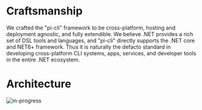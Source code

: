 # Craftsmanship
We crafted the "pi-cli" framework to be cross-platform, hosting and deployment agnostic, and fully extendible. We believe .NET provides a rich set of DSL tools and languages,  and "pi-cli" directly supports the .NET core and NET6+ framework. Thus it is naturally the defacto standard in developing cross-platform CLI systems, apps, services, and developer tools in the entire .NET ecosystem.

# Architecture
![in-progress](https://img.shields.io/badge/status-in--progress-yellow)